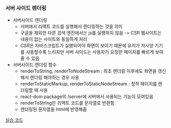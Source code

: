 <h3>서버 사이드 렌더링</h3>

- 서버사이드 렌더링
  - 서버에서 리액트 코드를 실행해서 렌더링하는 것을 의미
  - 구글을 제외한 다른 검색 엔진에서는 js를 실행하지 않음 -> CSR 웹사이트는 내용이 없는 사이트와 동일하게 처리
  - CSR은 자바스크립트가 실행되어야 화면이 보이기 때문에 유저가 저사양 기기를 사용할수록 느리지만 서버 사이드는 사용자가 요청한 페이지를 빠르게 보여줄 수 있음
- 서버사이드 렌더링 함수
  - renderToString, renderToNodeStream : 최초 렌더링 이후에도 화면을 갱신해서 렌더링 해야하는 경우 사용
  - renderToStaticMarkup, renderToStaticNodeStream : 정적 페이지를 렌더링할 때 사용
  - react-dom package의 /server에 서버에서 사용되는 기능이 모여있음
  - renderToString은 리액트 코드를 문자열로 반환함
  - 렌더링된 문자열을 html에 반영해줌

[실습 코드](https://github.com/Choozii/react_playground/tree/main/test-ssr)
